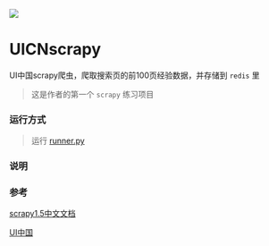 ![](https://img.shields.io/badge/Python-3.7.4-blue.svg)

# UICNscrapy
UI中国scrapy爬虫，爬取搜索页的前100页经验数据，并存储到 `redis` 里

> 这是作者的第一个 `scrapy` 练习项目

### 运行方式

> 运行 [runner.py](runner.py)

### 说明



### 参考
[scrapy1.5中文文档](http://www.scrapyd.cn/doc/)

[UI中国](https://s.ui.cn/index.html?p=1&type=experience&keywords=&other_w=&t=)